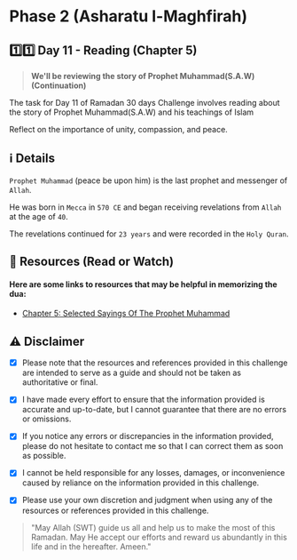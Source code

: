 # Phase 2 (Asharatu l-Maghfirah)

## 1️⃣1️⃣ Day 11 - Reading (Chapter 5)

> **We'll be reviewing the story of Prophet Muhammad(S.A.W)(Continuation)**

The task for Day 11 of Ramadan 30 days Challenge involves reading about the story of Prophet Muhammad(S.A.W) and his teachings of Islam

Reflect on the importance of unity, compassion, and peace.

## ℹ️ Details

`Prophet Muhammad` (peace be upon him) is the last prophet and messenger of `Allah`. 

He was born in `Mecca` in `570 CE` and began receiving revelations from `Allah` at the age of `40`. 

The revelations continued for `23 years` and were recorded in the `Holy Quran`.


## 📒 Resources (Read or Watch) 
#### Here are some links to resources that may be helpful in memorizing the dua:

- [Chapter 5: Selected Sayings Of The Prophet Muhammad](https://www.al-islam.org/prophet-muhammad-mercy-world-sayyid-muhammad-sadiq-al-shirazi/chapter-5-selected-sayings-prophet)


## ⚠️ Disclaimer 

- [x] Please note that the resources and references provided in this challenge are intended to serve as a guide and should not be taken as authoritative or final. 

- [x] I have made every effort to ensure that the information provided is accurate and up-to-date, but I cannot guarantee that there are no errors or omissions.

- [x] If you notice any errors or discrepancies in the information provided, please do not hesitate to contact me so that I can correct them as soon as possible. 

- [x] I cannot be held responsible for any losses, damages, or inconvenience caused by reliance on the information provided in this challenge.

- [x] Please use your own discretion and judgment when using any of the resources or references provided in this challenge.

> "May Allah (SWT) guide us all and help us to make the most of this Ramadan.
> May He accept our efforts and reward us abundantly in this life and in the hereafter. Ameen."

